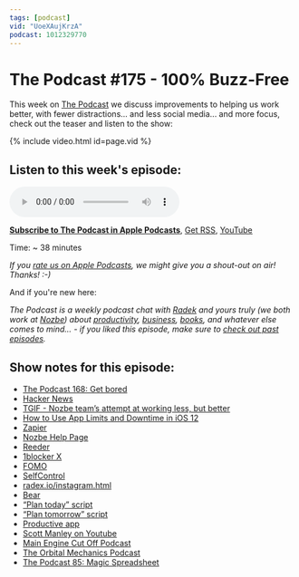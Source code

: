 ```yaml
---
tags: [podcast]
vid: "UoeXAujKrzA"
podcast: 1012329770
---
```


# The Podcast #175 - 100% Buzz-Free

This week on [The Podcast][p] we discuss improvements to helping us work better, with fewer distractions... and less social media... and more focus, check out the teaser and listen to the show:

{% include video.html id=page.vid %}

<!--More-->

## Listen to this week's episode:

<audio controls>
<source src="https://files.nozbe.com/podcast/175.mp3" type="audio/mpeg">
</audio>

**[Subscribe to The Podcast in Apple Podcasts][i]**, [Get RSS][rss], [YouTube][y]

Time: ~ 38 minutes

*If you [rate us on Apple Podcasts][i], we might give you a shout-out on air! Thanks! :-)*

And if you're new here:

*The Podcast is a weekly podcast chat with [Radek][r] and yours truly (we both work at [Nozbe][n]) about [productivity](/productivity), [business](/business), [books](/books), and whatever else comes to mind… - if you liked this episode, make sure to [check out past episodes](/podcast).*

## Show notes for this episode:

  * [The Podcast 168: Get bored](/podcast-168)
  * [Hacker News](https://news.ycombinator.com/)
  * [TGIF - Nozbe team’s attempt at working less, but better](https://nozbe.com/blog/friday/)
  * [How to Use App Limits and Downtime in iOS 12](https://www.igeeksblog.com/how-to-use-app-limits-and-downtime-in-ios-12/)
  * [Zapier](https://zapier.com/)
  * [Nozbe Help Page](https://help.nozbe.com/)
  * [Reeder](http://reederapp.com/)
  * [1blocker X](https://backstage.1blocker.com/say-hello-to-1blocker-x-8b55efe1ae36)
  * [FOMO](https://en.wikipedia.org/wiki/Fear_of_missing_out)
  * [SelfControl](https://selfcontrolapp.com/)
  * [radex.io/instagram.html](http://radex.io/instagram.html)
  * [Bear](https://bear.app/)
  * [“Plan today” script](https://www.icloud.com/shortcuts/bffb26d3a9d54148a5f3d21eb9d8065d)
  * [“Plan tomorrow” script](https://www.icloud.com/shortcuts/e94d99dc94524f1d9452194fc897eeee)
  * [Productive app](http://productiveapp.io/)
  * [Scott Manley on Youtube](https://www.youtube.com/channel/UCxzC4EngIsMrPmbm6Nxvb-A)
  * [Main Engine Cut Off Podcast](https://mainenginecutoff.com/podcast)
  * [The Orbital Mechanics Podcast](https://theorbitalmechanics.com/)
  * [The Podcast 85: Magic Spreadsheet](/podcast-85)

[y]: https://michael.gratis/thepodcastyt
[rss]: https://thepodcast.fm/episodes?format=RSS
[e]: /podcast-175

[p]: /podcast
[n]: https://nozbe.com/?a=mike
[r]: https://michael.gratis/radex
[i]: https://michael.gratis/thepodcast
[o]: https://michael.gratis/ipadonly

